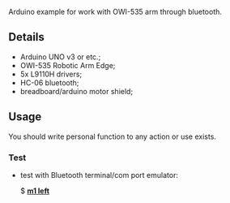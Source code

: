 Arduino example for work with OWI-535 arm through bluetooth.

## Details

* Arduino UNO v3 or etc.;
* OWI-535 Robotic Arm Edge;
* 5x L9110H drivers;
* HC-06 bluetooth;
* breadboard/arduino motor shield;

## Usage

You should write personal function to any action or use exists.

### Test
* test with Bluetooth terminal/com port emulator:

    $ **[m1 left](https://github.com/teh-monad/arduino-owi-535/blob/master/hand.ino#L153)**



